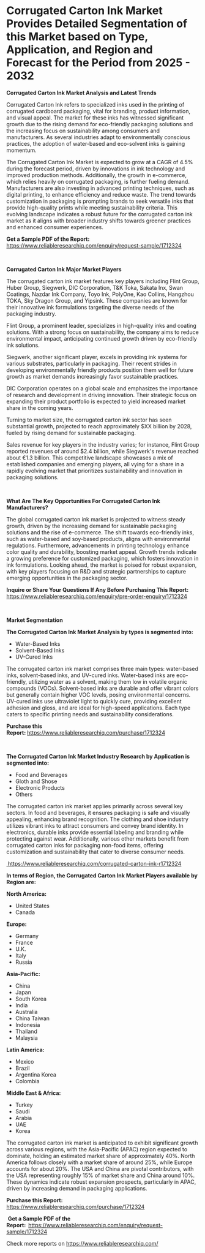 <p><h1>Corrugated Carton Ink Market Provides Detailed Segmentation of this Market based on Type, Application, and Region and Forecast for the Period from 2025 - 2032</h1></p><p><strong>Corrugated Carton Ink Market Analysis and Latest Trends</strong></p>
<p><p>Corrugated Carton Ink refers to specialized inks used in the printing of corrugated cardboard packaging, vital for branding, product information, and visual appeal. The market for these inks has witnessed significant growth due to the rising demand for eco-friendly packaging solutions and the increasing focus on sustainability among consumers and manufacturers. As several industries adapt to environmentally conscious practices, the adoption of water-based and eco-solvent inks is gaining momentum.</p><p>The Corrugated Carton Ink Market is expected to grow at a CAGR of 4.5% during the forecast period, driven by innovations in ink technology and improved production methods. Additionally, the growth in e-commerce, which relies heavily on corrugated packaging, is further fueling demand. Manufacturers are also investing in advanced printing techniques, such as digital printing, to enhance efficiency and reduce waste. The trend towards customization in packaging is prompting brands to seek versatile inks that provide high-quality prints while meeting sustainability criteria. This evolving landscape indicates a robust future for the corrugated carton ink market as it aligns with broader industry shifts towards greener practices and enhanced consumer experiences.</p></p>
<p><strong>Get a Sample PDF of the Report:&nbsp;</strong> <a href="https://www.reliableresearchiq.com/enquiry/request-sample/1712324?utm_campaign=1129&utm_medium=2&utm_source=Github&utm_content=ia&utm_term=11012025&utm_id=corrugated-carton-ink">https://www.reliableresearchiq.com/enquiry/request-sample/1712324</a></p>
<p>&nbsp;</p>
<p><strong>Corrugated Carton Ink Major Market Players</strong></p>
<p><p>The corrugated carton ink market features key players including Flint Group, Huber Group, Siegwerk, DIC Corporation, T&K Toka, Sakata Inx, Swan Coatings, Nazdar Ink Company, Toyo Ink, PolyOne, Kao Collins, Hangzhou TOKA, Sky Dragon Group, and Yipsink. These companies are known for their innovative ink formulations targeting the diverse needs of the packaging industry.</p><p>Flint Group, a prominent leader, specializes in high-quality inks and coating solutions. With a strong focus on sustainability, the company aims to reduce environmental impact, anticipating continued growth driven by eco-friendly ink solutions. </p><p>Siegwerk, another significant player, excels in providing ink systems for various substrates, particularly in packaging. Their recent strides in developing environmentally friendly products position them well for future growth as market demands increasingly favor sustainable practices.</p><p>DIC Corporation operates on a global scale and emphasizes the importance of research and development in driving innovation. Their strategic focus on expanding their product portfolio is expected to yield increased market share in the coming years.</p><p>Turning to market size, the corrugated carton ink sector has seen substantial growth, projected to reach approximately $XX billion by 2028, fueled by rising demand for sustainable packaging.</p><p>Sales revenue for key players in the industry varies; for instance, Flint Group reported revenues of around $2.4 billion, while Siegwerk's revenue reached about €1.3 billion. This competitive landscape showcases a mix of established companies and emerging players, all vying for a share in a rapidly evolving market that prioritizes sustainability and innovation in packaging solutions.</p></p>
<p>&nbsp;</p>
<p><strong>What Are The Key Opportunities For Corrugated Carton Ink Manufacturers?</strong></p>
<p><p>The global corrugated carton ink market is projected to witness steady growth, driven by the increasing demand for sustainable packaging solutions and the rise of e-commerce. The shift towards eco-friendly inks, such as water-based and soy-based products, aligns with environmental regulations. Furthermore, advancements in printing technology enhance color quality and durability, boosting market appeal. Growth trends indicate a growing preference for customized packaging, which fosters innovation in ink formulations. Looking ahead, the market is poised for robust expansion, with key players focusing on R&D and strategic partnerships to capture emerging opportunities in the packaging sector.</p></p>
<p><strong>Inquire or Share Your Questions If Any Before Purchasing This Report:</strong> <a href="https://www.reliableresearchiq.com/enquiry/pre-order-enquiry/1712324?utm_campaign=1129&utm_medium=2&utm_source=Github&utm_content=ia&utm_term=11012025&utm_id=corrugated-carton-ink">https://www.reliableresearchiq.com/enquiry/pre-order-enquiry/1712324</a></p>
<p>&nbsp;</p>
<p><strong>Market Segmentation</strong></p>
<p><strong>The Corrugated Carton Ink Market Analysis by types is segmented into:</strong></p>
<p><ul><li>Water-Based Inks</li><li>Solvent-Based Inks</li><li>UV-Cured Inks</li></ul></p>
<p><p>The corrugated carton ink market comprises three main types: water-based inks, solvent-based inks, and UV-cured inks. Water-based inks are eco-friendly, utilizing water as a solvent, making them low in volatile organic compounds (VOCs). Solvent-based inks are durable and offer vibrant colors but generally contain higher VOC levels, posing environmental concerns. UV-cured inks use ultraviolet light to quickly cure, providing excellent adhesion and gloss, and are ideal for high-speed applications. Each type caters to specific printing needs and sustainability considerations.</p></p>
<p><strong>Purchase this Report:&nbsp;</strong><a href="https://www.reliableresearchiq.com/purchase/1712324?utm_campaign=1129&utm_medium=2&utm_source=Github&utm_content=ia&utm_term=11012025&utm_id=corrugated-carton-ink">https://www.reliableresearchiq.com/purchase/1712324</a></p>
<p>&nbsp;</p>
<p><strong>The Corrugated Carton Ink Market Industry Research by Application is segmented into:</strong></p>
<p><ul><li>Food and Beverages</li><li>Gloth and Shose</li><li>Electronic Products</li><li>Others</li></ul></p>
<p><p>The corrugated carton ink market applies primarily across several key sectors. In food and beverages, it ensures packaging is safe and visually appealing, enhancing brand recognition. The clothing and shoe industry utilizes vibrant inks to attract consumers and convey brand identity. In electronics, durable inks provide essential labeling and branding while protecting against wear. Additionally, various other markets benefit from corrugated carton inks for packaging non-food items, offering customization and sustainability that cater to diverse consumer needs.</p></p>
<p><a href="https://www.reliableresearchiq.com/corrugated-carton-ink-r1712324?utm_campaign=1129&utm_medium=2&utm_source=Github&utm_content=ia&utm_term=11012025&utm_id=corrugated-carton-ink">&nbsp;https://www.reliableresearchiq.com/corrugated-carton-ink-r1712324</a></p>
<p><strong>In terms of Region, the Corrugated Carton Ink Market Players available by Region are:</strong></p>
<p>
    <p> <strong> North America: </strong>
        <ul>
            <li>United States</li>
            <li>Canada</li>
        </ul>
        </p> 
    <p> <strong> Europe: </strong>
        <ul>
            <li>Germany</li>
            <li>France</li>
            <li>U.K.</li>
            <li>Italy</li>
            <li>Russia</li>
        </ul>
        </p> 
    <p> <strong> Asia-Pacific: </strong>
        <ul>
            <li>China</li>
            <li>Japan</li>
            <li>South Korea</li>
            <li>India</li>
            <li>Australia</li>
            <li>China Taiwan</li>
            <li>Indonesia</li>
            <li>Thailand</li>
            <li>Malaysia</li>
        </ul>
        </p> 
    <p> <strong> Latin America: </strong>
        <ul>
            <li>Mexico</li>
            <li>Brazil</li>
            <li>Argentina Korea</li>
            <li>Colombia</li>
        </ul>
        </p> 
    <p> <strong> Middle East & Africa: </strong>
        <ul>
            <li>Turkey</li>
            <li>Saudi</li>
            <li>Arabia</li>
            <li>UAE</li>
            <li>Korea</li>
        </ul>
    </p>
    </p>
<p><p>The corrugated carton ink market is anticipated to exhibit significant growth across various regions, with the Asia-Pacific (APAC) region expected to dominate, holding an estimated market share of approximately 40%. North America follows closely with a market share of around 25%, while Europe accounts for about 20%. The USA and China are pivotal contributors, with the USA representing roughly 15% of market share and China around 10%. These dynamics indicate robust expansion prospects, particularly in APAC, driven by increasing demand in packaging applications.</p></p>
<p><strong>Purchase this Report: </strong><a href="https://www.reliableresearchiq.com/purchase/1712324?utm_campaign=1129&utm_medium=2&utm_source=Github&utm_content=ia&utm_term=11012025&utm_id=corrugated-carton-ink">https://www.reliableresearchiq.com/purchase/1712324</a></p>
<p>&nbsp;<strong>Get a Sample PDF of the Report:&nbsp;&nbsp;</strong><a href="https://www.reliableresearchiq.com/enquiry/request-sample/1712324?utm_campaign=1129&utm_medium=2&utm_source=Github&utm_content=ia&utm_term=11012025&utm_id=corrugated-carton-ink">https://www.reliableresearchiq.com/enquiry/request-sample/1712324</a></p>
<p><strong></strong></p>
<p>Check more reports on <a href="https://www.reliableresearchiq.com/?utm_campaign=1129&utm_medium=2&utm_source=Github&utm_content=ia&utm_term=11012025&utm_id=corrugated-carton-ink">https://www.reliableresearchiq.com/</a></p>
